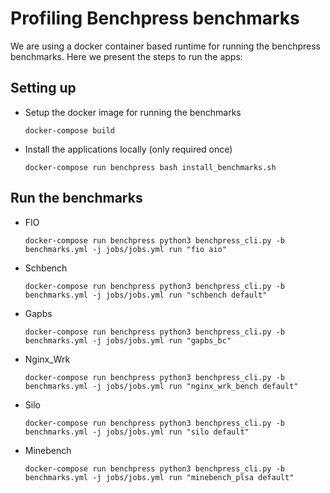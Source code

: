 # Profiling Benchpress benchmarks
We are using a docker container based runtime for running the benchpress benchmarks. Here we present the steps to run the apps:


## Setting up
* Setup the docker image for running the benchmarks

    `docker-compose build`

* Install the applications locally (only required once)

    `docker-compose run benchpress bash install_benchmarks.sh`

## Run the benchmarks

* FIO
    ``` 
    docker-compose run benchpress python3 benchpress_cli.py -b benchmarks.yml -j jobs/jobs.yml run "fio aio" 
    ```
* Schbench
    ```
    docker-compose run benchpress python3 benchpress_cli.py -b benchmarks.yml -j jobs/jobs.yml run "schbench default"
    ```
    
* Gapbs 
    ```
    docker-compose run benchpress python3 benchpress_cli.py -b benchmarks.yml -j jobs/jobs.yml run "gapbs_bc"
    ```
* Nginx_Wrk
    ```
   docker-compose run benchpress python3 benchpress_cli.py -b benchmarks.yml -j jobs/jobs.yml run "nginx_wrk_bench default"
    ```
* Silo
    ```
    docker-compose run benchpress python3 benchpress_cli.py -b benchmarks.yml -j jobs/jobs.yml run "silo default"
    ```
* Minebench 
    ```
    docker-compose run benchpress python3 benchpress_cli.py -b benchmarks.yml -j jobs/jobs.yml run "minebench_plsa default"
    ```
